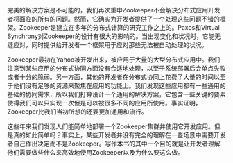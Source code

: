 完美的解决方案是不可能的，我们再次重申Zookeeper不会解决分布式应用开发者将面临的所有的问题。然而，它确实为开发者提供了一个处理这些问题不错的框架。Zookeeper是建立在多年的分布式计算的研究工作之上的。Paxos和Virtual Synchrony对Zookeeper的设计有很大的影响的。当出现变化和状况时，它能无缝应对，同时提供给开发者一个框架用于应对那些无法被自动处理的状况。

Zookeeper最初在Yahoo被开发出来，被应用于大量的大型分布式应用中。我们注意到某些应用的分布式协同方面没有合适地处理，以至于系统部署后会单点失败或者十分的脆弱。另一方面，其他的开发者在分布式协同上花费了大量的时间以至于他们没有足够的资源来聚焦在应用的功能上。我们发现这些应用都有一些通用的基础的协同需求，所以我们打算设计一个通用的解决方案，它包含一些关键的要素使得我们可以只实现一次但是可以被很多不同的应用所使用。事实证明，Zookeeper比我们当初所想的还要更加通用和流行。

这些年来我们发现人们能简单地部署一个Zookeeper集群并使用它开发应用。但是真的如此简单吗？事实上，某些开发者并没有完全的理解在一些场景中需要开发者自己作出决定而不是Zookeeper。写作本书的其中一个目的就是让开发者理解他们需要做些什么来高效地使用Zookeeper以及为什么要这么做。

